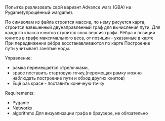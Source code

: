 Попытка реализовать свой вариант Advance wars (GBA) на Pygame(упрощённый wargame).

По символам из файла строится массив, по нему рисуется карта, строится взвешенный двунаправленный граф для вычисления пути.
Для каждого класса юнитов строится своя версия графа.
Рёбра к позиции юнитов в графе максимального веса, от позиции - указанные в карте
При передвижении рёбра восстанавливаются по карте
Построение пути учитывает занятые ноды.





Управление:
* рамка перемещается стрелочками, 
* space поставить стартовую точку,(перемещая рамку можно наблюдать построение пути и обход других юнитов)
* Ещё раз space - поставить конечную точку

Requirements:
* Pygame
* Networkx
* algorithmx Для визуализации графа в браузере, не обязательно


